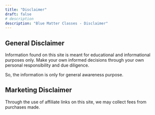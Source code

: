 ```yaml
---
title: "Disclaimer"
draft: false
# description
description: "Blue Matter Classes - Disclaimer"
---
```


<h2><strong>General Disclaimer</strong></h2>

Information found on this site is meant for educational and informational purposes only. Make your own informed decisions through your own personal responsibility and due diligence.

So, the information is only for general awareness purpose. 

<h2><strong>Marketing Disclaimer</strong></h2>

Through the use of affiliate links on this site, we may collect fees from purchases made.